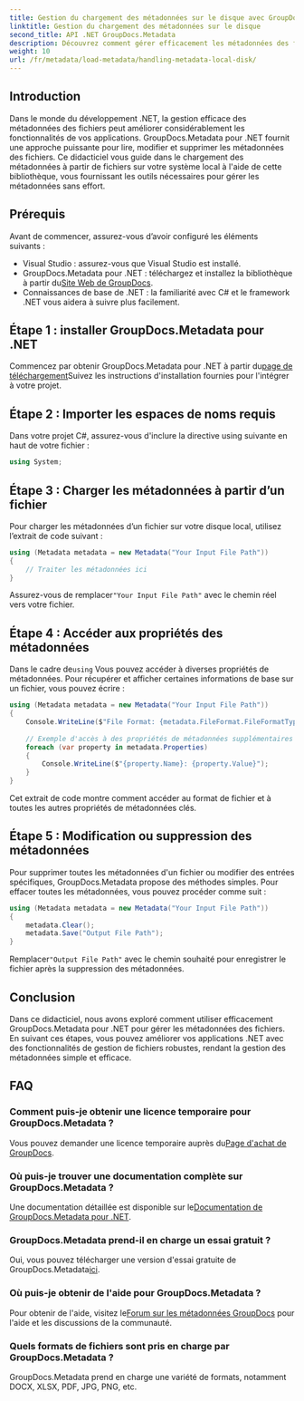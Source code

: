 ```yaml
---
title: Gestion du chargement des métadonnées sur le disque avec GroupDocs.Metadata dans .NET
linktitle: Gestion du chargement des métadonnées sur le disque
second_title: API .NET GroupDocs.Metadata
description: Découvrez comment gérer efficacement les métadonnées des fichiers dans vos applications .NET à l'aide de GroupDocs.Metadata. Ce guide complet vous guide tout au long du processus d'installation et de l'accès aux propriétés des métadonnées.
weight: 10
url: /fr/metadata/load-metadata/handling-metadata-local-disk/
---
```

## Introduction

Dans le monde du développement .NET, la gestion efficace des métadonnées des fichiers peut améliorer considérablement les fonctionnalités de vos applications. GroupDocs.Metadata pour .NET fournit une approche puissante pour lire, modifier et supprimer les métadonnées des fichiers. Ce didacticiel vous guide dans le chargement des métadonnées à partir de fichiers sur votre système local à l'aide de cette bibliothèque, vous fournissant les outils nécessaires pour gérer les métadonnées sans effort.

## Prérequis

Avant de commencer, assurez-vous d’avoir configuré les éléments suivants :

- Visual Studio : assurez-vous que Visual Studio est installé.
-  GroupDocs.Metadata pour .NET : téléchargez et installez la bibliothèque à partir du[Site Web de GroupDocs](https://releases.groupdocs.com/metadata/net/).
- Connaissances de base de .NET : la familiarité avec C# et le framework .NET vous aidera à suivre plus facilement.

## Étape 1 : installer GroupDocs.Metadata pour .NET

 Commencez par obtenir GroupDocs.Metadata pour .NET à partir du[page de téléchargement](https://releases.groupdocs.com/metadata/net/)Suivez les instructions d'installation fournies pour l'intégrer à votre projet.

## Étape 2 : Importer les espaces de noms requis

Dans votre projet C#, assurez-vous d'inclure la directive using suivante en haut de votre fichier :

```csharp
using System;
```

## Étape 3 : Charger les métadonnées à partir d’un fichier

Pour charger les métadonnées d’un fichier sur votre disque local, utilisez l’extrait de code suivant :

```csharp
using (Metadata metadata = new Metadata("Your Input File Path"))
{
    // Traiter les métadonnées ici
}
```

 Assurez-vous de remplacer`"Your Input File Path"` avec le chemin réel vers votre fichier.

## Étape 4 : Accéder aux propriétés des métadonnées

 Dans le cadre de`using` Vous pouvez accéder à diverses propriétés de métadonnées. Pour récupérer et afficher certaines informations de base sur un fichier, vous pouvez écrire :

```csharp
using (Metadata metadata = new Metadata("Your Input File Path"))
{
    Console.WriteLine($"File Format: {metadata.FileFormat.FileFormatType}");
    
    // Exemple d'accès à des propriétés de métadonnées supplémentaires
    foreach (var property in metadata.Properties)
    {
        Console.WriteLine($"{property.Name}: {property.Value}");
    }
}
```

Cet extrait de code montre comment accéder au format de fichier et à toutes les autres propriétés de métadonnées clés. 

## Étape 5 : Modification ou suppression des métadonnées

Pour supprimer toutes les métadonnées d'un fichier ou modifier des entrées spécifiques, GroupDocs.Metadata propose des méthodes simples. Pour effacer toutes les métadonnées, vous pouvez procéder comme suit :

```csharp
using (Metadata metadata = new Metadata("Your Input File Path"))
{
    metadata.Clear();
    metadata.Save("Output File Path");
}
```

 Remplacer`"Output File Path"` avec le chemin souhaité pour enregistrer le fichier après la suppression des métadonnées.

## Conclusion

Dans ce didacticiel, nous avons exploré comment utiliser efficacement GroupDocs.Metadata pour .NET pour gérer les métadonnées des fichiers. En suivant ces étapes, vous pouvez améliorer vos applications .NET avec des fonctionnalités de gestion de fichiers robustes, rendant la gestion des métadonnées simple et efficace.

## FAQ

### Comment puis-je obtenir une licence temporaire pour GroupDocs.Metadata ?
 Vous pouvez demander une licence temporaire auprès du[Page d'achat de GroupDocs](https://purchase.groupdocs.com/temporary-license/).

### Où puis-je trouver une documentation complète sur GroupDocs.Metadata ?
 Une documentation détaillée est disponible sur le[Documentation de GroupDocs.Metadata pour .NET](https://reference.groupdocs.com/metadata/net/).

### GroupDocs.Metadata prend-il en charge un essai gratuit ?
 Oui, vous pouvez télécharger une version d'essai gratuite de GroupDocs.Metadata[ici](https://releases.groupdocs.com/).

### Où puis-je obtenir de l'aide pour GroupDocs.Metadata ?
 Pour obtenir de l'aide, visitez le[Forum sur les métadonnées GroupDocs](https://forum.groupdocs.com/c/metadata/14) pour l'aide et les discussions de la communauté.

### Quels formats de fichiers sont pris en charge par GroupDocs.Metadata ?
GroupDocs.Metadata prend en charge une variété de formats, notamment DOCX, XLSX, PDF, JPG, PNG, etc.